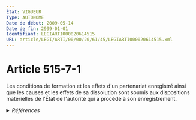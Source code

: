 ```yaml
---
État: VIGUEUR
Type: AUTONOME
Date de début: 2009-05-14
Date de fin: 2999-01-01
Identifiant: LEGIARTI000020614515
URL: article/LEGI/ARTI/00/00/20/61/45/LEGIARTI000020614515.xml
---
```


<h1>Article 515-7-1</h1>

Les conditions de formation et les effets d'un partenariat enregistré ainsi que
les causes et les effets de sa dissolution sont soumis aux dispositions
matérielles de l'État de l'autorité qui a procédé à son enregistrement.


<details>
  <summary><em>Références</em></summary>

  <h2>Articles faisant référence à l'article</h2>
  
  <ul>
    <li>
      <a href="https://legal.tricoteuses.fr//redirection/LEGIARTI000020606426?vers=git&vers=legifrance">LOI n° 2009-526 du 12 mai 2009 de simplification et de clarification du droit et d'allègement des procédures - article 1 ENTIEREMENT_MODIF</a> CREE source
    </li>
  </ul>
  
  <h2>Références faites par l'article</h2>
  
  <ul>
    <li>
      2009-05-12 CREE cible <a href="https://legal.tricoteuses.fr//redirection/LEGIARTI000020606426?vers=git&vers=legifrance">LOI n° 2009-526 du 12 mai 2009 de simplification et de clarification du droit et d'allègement des procédures - article 1 ENTIEREMENT_MODIF</a>
    </li>
  </ul>
</details>
